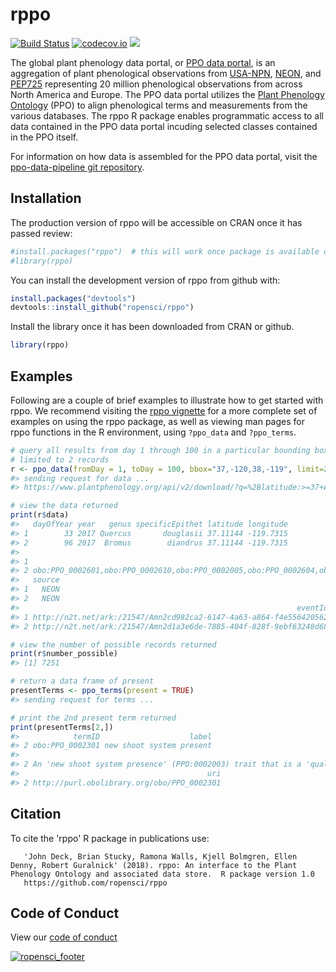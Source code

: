
<!-- README.md is generated from README.Rmd. Please edit that file -->
rppo
====

[![Build Status](https://travis-ci.org/ropensci/rppo.svg?branch=master)](https://travis-ci.org/ropensci/rppo) [![codecov.io](https://codecov.io/github/r-lib/covr/coverage.svg?branch=master)](https://codecov.io/github/r-lib/covr?branch=master) [![](https://badges.ropensci.org/207_status.svg)](https://github.com/ropensci/onboarding/issues/207)

The global plant phenology data portal, or [PPO data portal](https://www.plantphenology.org/), is an aggregation of plant phenological observations from [USA-NPN](https://www.usanpn.org/usa-national-phenology-network), [NEON](https://www.neonscience.org/), and [PEP725](http://www.pep725.eu/) representing 20 million phenological observations from across North America and Europe. The PPO data portal utilizes the [Plant Phenology Ontology](https://github.com/PlantPhenoOntology/ppo/) (PPO) to align phenological terms and measurements from the various databases. The rppo R package enables programmatic access to all data contained in the PPO data portal incuding selected classes contained in the PPO itself.

For information on how data is assembled for the PPO data portal, visit the [ppo-data-pipeline git repository](https://github.com/biocodellc/ppo-data-pipeline).

Installation
------------

The production version of rppo will be accessible on CRAN once it has passed review:

``` r
#install.packages("rppo")  # this will work once package is available on CRAN
#library(rppo)
```

You can install the development version of rppo from github with:

``` r
install.packages("devtools")
devtools::install_github("ropensci/rppo")
```

Install the library once it has been downloaded from CRAN or github.

``` r
library(rppo)
```

Examples
--------

Following are a couple of brief examples to illustrate how to get started with rppo. We recommend visiting the [rppo vignette](http://htmlpreview.github.io/?https://github.com/ropensci/rppo/blob/master/vignettes/rppo-vignette.html) for a more complete set of examples on using the rppo package, as well as viewing man pages for rppo functions in the R environment, using `?ppo_data` and `?ppo_terms`.

``` r
# query all results from day 1 through 100 in a particular bounding box, 
# limited to 2 records
r <- ppo_data(fromDay = 1, toDay = 100, bbox="37,-120,38,-119", limit=2)
#> sending request for data ...
#> https://www.plantphenology.org/api/v2/download/?q=%2Blatitude:>=37+AND+%2Blatitude:<=38+AND+%2Blongitude:>=-120+AND+%2Blongitude:<=-119+AND+%2BdayOfYear:>=1+AND+%2BdayOfYear:<=100+AND+source:USA-NPN,NEON&source=latitude,longitude,year,dayOfYear,termID&limit=2

# view the data returned
print(r$data)
#>   dayOfYear year   genus specificEpithet latitude longitude
#> 1        33 2017 Quercus       douglasii 37.11144 -119.7315
#> 2        96 2017  Bromus        diandrus 37.11144 -119.7315
#>                                                                                                                                                                                                                                            termID
#> 1                                                                                                                                                                                                 obo:PPO_0002610,obo:PPO_0002013,obo:PPO_0002000
#> 2 obo:PPO_0002601,obo:PPO_0002610,obo:PPO_0002005,obo:PPO_0002604,obo:PPO_0002605,obo:PPO_0002013,obo:PPO_0002003,obo:PPO_0002000,obo:PPO_0002602,obo:PPO_0002006,obo:PPO_0002007,obo:PPO_0002004,obo:PPO_0002008,obo:PPO_0002603,obo:PPO_0002600
#>   source
#> 1   NEON
#> 2   NEON
#>                                                              eventId
#> 1 http://n2t.net/ark:/21547/Amn2cd982ca2-6147-4a63-a864-f4e556420562
#> 2 http://n2t.net/ark:/21547/Amn2d1a3e6de-7885-404f-828f-9ebf63248d68

# view the number of possible records returned
print(r$number_possible)
#> [1] 7251

# return a data frame of present
presentTerms <- ppo_terms(present = TRUE)
#> sending request for terms ...

# print the 2nd present term returned
print(presentTerms[2,])
#>            termID                    label
#> 2 obo:PPO_0002301 new shoot system present
#>                                                                                                                                                                    definition
#> 2 An 'new shoot system presence' (PPO:0002003) trait that is a 'quality of' (RO:0000080) a 'whole plant' (PO:0000003) that has at least one 'new shoot system' (PPO:0001003).
#>                                          uri
#> 2 http://purl.obolibrary.org/obo/PPO_0002301
```

Citation
--------

To cite the 'rppo' R package in publications use:

       'John Deck, Brian Stucky, Ramona Walls, Kjell Bolmgren, Ellen Denny, Robert Guralnick' (2018). rppo: An interface to the Plant Phenology Ontology and associated data store.  R package version 1.0
       https://github.com/ropensci/rppo

Code of Conduct
---------------

View our [code of conduct](CONDUCT.md)

[![ropensci\_footer](http://ropensci.org/public_images/github_footer.png)](http://ropensci.org)
